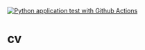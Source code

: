 [![Python application test with Github Actions](https://github.com/huangm9777/cv/actions/workflows/main2.yml/badge.svg)](https://github.com/huangm9777/cv/actions/workflows/main2.yml)


# cv
